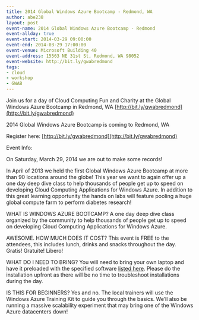 ```yaml
---
title: 2014 Global Windows Azure Bootcamp - Redmond, WA
author: abe238
layout: post
event-name: 2014 Global Windows Azure Bootcamp - Redmond
event-allday: true  
event-start: 2014-03-29 09:00:00  
event-end: 2014-03-29 17:00:00  
event-venue: Microsoft Building 40
event-address: 15563 NE 31st St, Redmond, WA 98052
event-website: http://bit.ly/gwabredmond
tags:
- cloud
- workshop
- GWAB
---
```


Join us for a day of Cloud Computing Fun and Charity at the Global Windows Azure Bootcamp in Redmond, WA [http://bit.ly/gwabredmond](http://bit.ly/gwabredmond)

2014 Global Windows Azure Bootcamp is coming to Redmond, WA

Register here: [http://bit.ly/gwabredmond](http://bit.ly/gwabredmond)

Event Info:

On Saturday, March 29, 2014 we are out to make some records!

In April of 2013 we held the first Global Windows Azure Bootcamp at more than 90 locations around the globe! This year we want to again offer up a one day deep dive class to help thousands of people get up to speed on developing Cloud Computing Applications for Windows Azure. In addition to this great learning opportunity the hands on labs will feature pooling a huge global compute farm to perform diabetes research!

WHAT IS WINDOWS AZURE BOOTCAMP?
A one day deep dive class organized by the community to help thousands of people get up to speed on developing Cloud Computing Applications for Windows Azure.

AWESOME. HOW MUCH DOES IT COST?
This event is FREE to the attendees, this includes lunch, drinks and snacks throughout the day. Gratis! Gratuite! Libero!

WHAT DO I NEED TO BRING?
You will need to bring your own laptop and have it preloaded with the specified software [listed here](http://bit.ly/1h3pchf). Please do the installation upfront as there will be no time to troubleshoot installations during the day.

IS THIS FOR BEGINNERS?
Yes and no. The local trainers will use the Windows Azure Training Kit to guide you through the basics. We’ll also be running a massive scalability experiment that may bring one of the Windows Azure datacenters down!